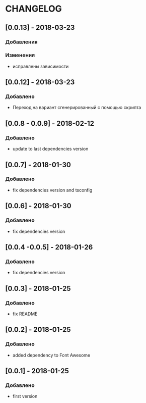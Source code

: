 # CHANGELOG #

## [0.0.13] - 2018-03-23
### Добавления

### Изменения
 - исправлены зависимости

## [0.0.12] - 2018-03-23
### Добавлено
- Переход на вариант сгенерированный с помощью скрипта

## [0.0.8 - 0.0.9] - 2018-02-12
### Добавлено
- update to last dependencies version

## [0.0.7] - 2018-01-30
### Добавлено
- fix dependencies version and tsconfig

## [0.0.6] - 2018-01-30
### Добавлено
- fix dependencies version

## [0.0.4 -0.0.5] - 2018-01-26
### Добавлено
- fix dependencies version

## [0.0.3] - 2018-01-25
### Добавлено
- fix README

## [0.0.2] - 2018-01-25
### Добавлено
- added dependency to Font Awesome

## [0.0.1] - 2018-01-25
### Добавлено
- first version
